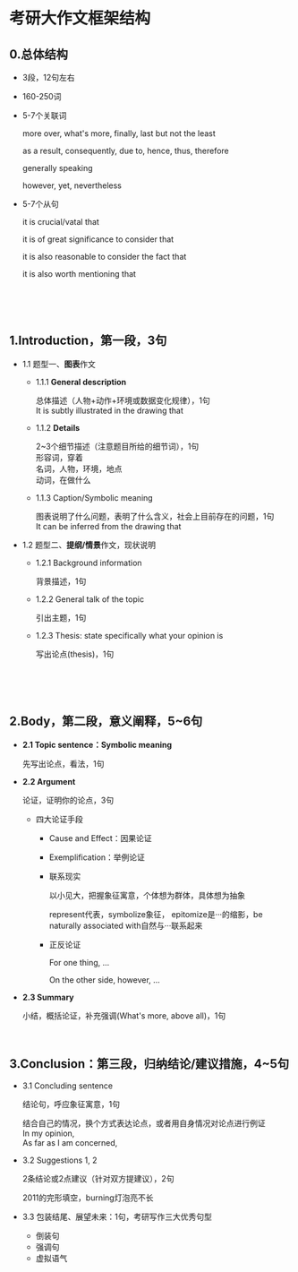 #	考研大作文框架结构

##	0.总体结构

*	3段，12句左右
*	160-250词
*	5-7个关联词

	more over, what's more, finally, last but not the least

	as a result, consequently, due to, hence, thus, therefore

	generally speaking

	however, yet, nevertheless

*	5-7个从句

	it is crucial/vatal that

	it is of great significance to consider that

	it is also reasonable to consider the fact that 

	it is also worth mentioning that

<br/><br/><br/>

##	1.Introduction，第一段，3句

*	1.1 题型一、**图表**作文

	*	1.1.1 **General description**

		总体描述（人物+动作+环境或数据变化规律），1句<br/>
		It is subtly illustrated in the drawing that

	*	1.1.2 **Details**

		2~3个细节描述（注意题目所给的细节词），1句<br/>
		形容词，穿着<br/>
		名词，人物，环境，地点<br/>
		动词，在做什么

	*	1.1.3 Caption/Symbolic meaning

		图表说明了什么问题，表明了什么含义，社会上目前存在的问题，1句<br/>
		It can be inferred from the drawing that

*	1.2 题型二、**提纲/情景**作文，现状说明

	*	1.2.1 Background information

		背景描述，1句

	*	1.2.2 General talk of the topic

		引出主题，1句

	*	1.2.3 Thesis: state specifically what your opinion is

		写出论点(thesis)，1句

<br/><br/><br/>

##	2.Body，第二段，意义阐释，5~6句

*	**2.1 Topic sentence：Symbolic meaning**

	先写出论点，看法，1句

*	**2.2 Argument**

	论证，证明你的论点，3句

	*	四大论证手段

		*	Cause and Effect：因果论证

		*	Exemplification：举例论证

		*	联系现实

			以小见大，把握象征寓意，个体想为群体，具体想为抽象

			represent代表，symbolize象征， epitomize是···的缩影，be naturally associated with自然与···联系起来 

		*	正反论证

			For one thing, ...

			On the other side, however, ...

*	**2.3 Summary**

	小结，概括论证，补充强调(What's more, above all)，1句

<br/>

##	3.Conclusion：第三段，归纳结论/建议措施，4~5句

*	3.1 Concluding sentence

	结论句，呼应象征寓意，1句

	结合自己的情况，换个方式表达论点，或者用自身情况对论点进行例证<br/>
	In my opinion,<br/>
	As far as I am concerned,<br/>

*	3.2 Suggestions 1, 2

	2条结论或2点建议（针对双方提建议），2句

	2011的完形填空，burning灯泡亮不长

*	3.3 包装结尾、展望未来：1句，考研写作三大优秀句型

	*	倒装句
	*	强调句
	*	虚拟语气

